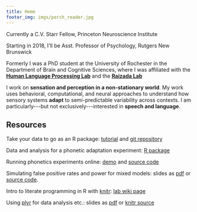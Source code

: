 ```yaml
--- 
title: Home 
footer_img: imgs/porch_reader.jpg
---
```


Currently a C.V. Starr Fellow, Princeton Neuroscience Institute

Starting in 2018, I'll be Asst. Professor of Psychology, Rutgers New
Brunswick

Formerly I was a PhD student at the University of Rochester in the
Department of Brain and Cognitive Sciences, where I was affiliated with
the **[Human Language Processing
Lab](http://www.hlp.rochester.edu/)** and the **[Raizada
Lab](http://raizadalab.org/)**

I work on **sensation and perception in a non-stationary world**. My
work uses behavioral, computational, and neural approaches to understand
how sensory systems **adapt** to semi-predictable variability across
contexts. I am particularly---but not exclusively---interested in **speech
and language**.

Resources
---------

Take your data to go as an R package: [tutorial](r-packages/) and [git
repository](https://github.com/kleinschmidt/r-packages)

Data and analysis for a phonetic adaptation experiment: [R
package](https://github.com/kleinschmidt/phonetic-sup-unsup)

Running phonetics experiments online:
[demo](https://www.hlp.rochester.edu/mturk/mtadapt-demo/) and [source
code](https://bitbucket.org/dkleinschmidt/mtadapt-demo)

Simulating false positive rates and power for mixed models: slides as
[pdf](sst-mixed-effects-simulation/simulations_slides.pdf) or [source
code](https://github.com/kleinschmidt/sst-mixed-effects-simulation).

Intro to literate programming in R with
[knitr](http://yihui.name/knitr/): [lab wiki
page](http://wiki.bcs.rochester.edu/HlpLab/LabmeetingSP13w13)

Using [plyr](http://plyr.had.co.nz/) for data analysis etc.: slides as
[pdf](plyr-reshape-lsa2013-slides/lsa13-plyr-reshape.pdf) or [knitr
source](plyr-reshape-lsa2013-slides/lsa13-plyr-reshape.Rnw)

